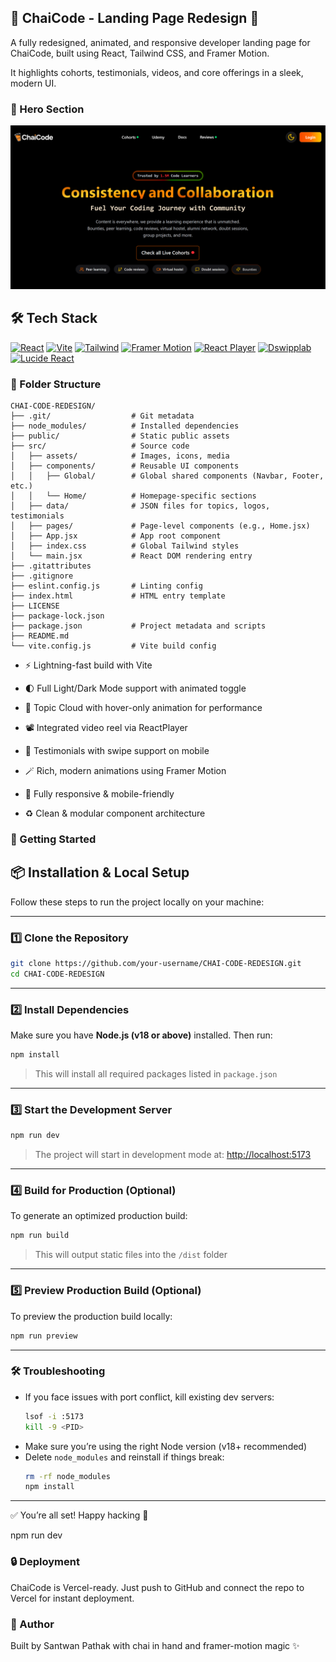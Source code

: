 ## 🧋 ChaiCode - Landing Page Redesign 🚀

A fully redesigned, animated, and responsive developer landing page for ChaiCode, built using React, Tailwind CSS, and Framer Motion.

It highlights cohorts, testimonials, videos, and core offerings in a sleek, modern UI.

### 🧋 Hero Section
![Hero Section](./public/readme-assets/hero.png)

## 🛠 Tech Stack

[![React](https://img.shields.io/badge/React-18-blue?style=for-the-badge&logo=react)](https://reactjs.org)
[![Vite](https://img.shields.io/badge/Vite-Build-F7DF1E?style=for-the-badge&logo=vite)](https://vitejs.dev)
[![Tailwind](https://img.shields.io/badge/Tailwind_CSS-Utility--First-38B2AC?style=for-the-badge&logo=tailwind-css)](https://tailwindcss.com)
[![Framer Motion](https://img.shields.io/badge/Framer--Motion-Animation-EF476F?style=for-the-badge&logo=framer)](https://www.framer.com/motion/)
[![React Player](https://img.shields.io/badge/React--Player-Video--Embed-4B5563?style=for-the-badge)](https://github.com/cookpete/react-player)
[![Dswipplab](https://img.shields.io/badge/Dswipplab-Carousel-F97316?style=for-the-badge)](https://www.dswipplab.dev/)
[![Lucide React](https://img.shields.io/badge/Lucide--React-Icon--Pack-0EA5E9?style=for-the-badge&logo=lucide)](https://lucide.dev)








### 📁 Folder Structure

```
CHAI-CODE-REDESIGN/
├── .git/                  # Git metadata
├── node_modules/          # Installed dependencies
├── public/                # Static public assets
├── src/                   # Source code
│   ├── assets/            # Images, icons, media
│   ├── components/        # Reusable UI components
│   │   ├── Global/        # Global shared components (Navbar, Footer, etc.)
│   │   └── Home/          # Homepage-specific sections
│   ├── data/              # JSON files for topics, logos, testimonials
│   ├── pages/             # Page-level components (e.g., Home.jsx)
│   ├── App.jsx            # App root component
│   ├── index.css          # Global Tailwind styles
│   └── main.jsx           # React DOM rendering entry
├── .gitattributes
├── .gitignore
├── eslint.config.js       # Linting config
├── index.html             # HTML entry template
├── LICENSE
├── package-lock.json
├── package.json           # Project metadata and scripts
├── README.md
└── vite.config.js         # Vite build config
```




* ⚡ Lightning-fast build with Vite

* 🌓 Full Light/Dark Mode support with animated toggle

* 🧠 Topic Cloud with hover-only animation for performance

* 📽️ Integrated video reel via ReactPlayer

* 💬 Testimonials with swipe support on mobile

* 🪄 Rich, modern animations using Framer Motion

* 📱 Fully responsive & mobile-friendly

* ♻️ Clean & modular component architecture

### 🚀 Getting Started

## 📦 Installation & Local Setup

Follow these steps to run the project locally on your machine:

---

### 1️⃣ Clone the Repository

```bash
git clone https://github.com/your-username/CHAI-CODE-REDESIGN.git
cd CHAI-CODE-REDESIGN
```

---

### 2️⃣ Install Dependencies

Make sure you have **Node.js (v18 or above)** installed. Then run:

```bash
npm install
```

> This will install all required packages listed in `package.json`

---

### 3️⃣ Start the Development Server

```bash
npm run dev
```

> The project will start in development mode at:
> [http://localhost:5173](http://localhost:5173)

---

### 4️⃣ Build for Production (Optional)

To generate an optimized production build:

```bash
npm run build
```

> This will output static files into the `/dist` folder

---

### 5️⃣ Preview Production Build (Optional)

To preview the production build locally:

```bash
npm run preview
```

---

### 🛠 Troubleshooting

- If you face issues with port conflict, kill existing dev servers:
  ```bash
  lsof -i :5173
  kill -9 <PID>
  ```
- Make sure you’re using the right Node version (v18+ recommended)
- Delete `node_modules` and reinstall if things break:
  ```bash
  rm -rf node_modules
  npm install
  ```

---

✅ You’re all set! Happy hacking 🧠


npm run dev
### 🔒 Deployment

ChaiCode is Vercel-ready. Just push to GitHub and connect the repo to Vercel for instant deployment.

### 🧠 Author

Built by Santwan Pathak with chai in hand and framer-motion magic ✨

